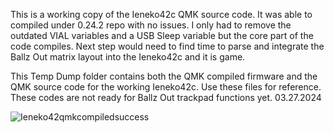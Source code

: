 This is a working copy of the Ieneko42c QMK source code. It was able to compiled under 0.24.2 repo with no issues. I only had to remove the outdated VIAL variables and a USB Sleep variable but the core part of the code compiles. Next step would need to find time to parse and integrate the Ballz Out matrix layout into the Ieneko42c and it is game.

This Temp Dump folder contains both the QMK compiled firmware and the QMK source code for the working Ieneko42c. Use these files for reference. These codes are not ready for Ballz Out trackpad functions yet. 03.27.2024

![Ieneko42qmkcompiledsuccess](https://github.com/protieusz/Ballz-Out/assets/118025702/7041af9a-b9cf-485c-bec8-b7246d5bf747)
